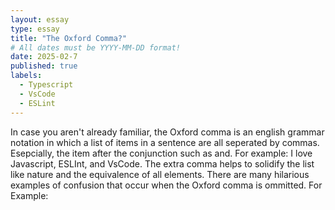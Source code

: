 ```yaml
---
layout: essay
type: essay
title: "The Oxford Comma?"
# All dates must be YYYY-MM-DD format!
date: 2025-02-7
published: true
labels:
  - Typescript
  - VsCode
  - ESLint
---
```


In case you aren't already familiar, the Oxford comma is an english grammar notation in which a list of items in a sentence are all seperated by commas.  Esepcially, the item after the conjunction such as and.  For example: I love Javascript, ESLInt, and VsCode.  The extra comma helps to solidify the list like nature and the equivalence of all elements.  There are many hilarious examples of confusion that occur when the Oxford comma is ommitted.  For Example:


